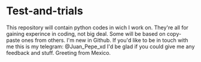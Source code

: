 # Test-and-trials
This repository will contain python codes in wich I work on. They're all for gaining experince in coding, not big deal. Some will be based on copy-paste ones from others.
I'm new in Github. If you'd like to be in touch with me this is my telegram: @Juan_Pepe_xd
I'd be glad if you could give me any feedback and stuff. 
Greeting from Mexico. 
